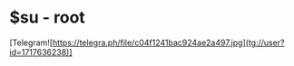 # $su - root 
[Telegram![https://telegra.ph/file/c04f1241bac924ae2a497.jpg](tg://user?id=1717636238)]
